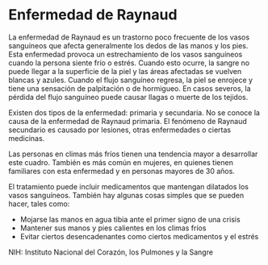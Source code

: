 Enfermedad de Raynaud
=====================


La enfermedad de Raynaud es un trastorno poco frecuente de los vasos sanguíneos que afecta generalmente los dedos de las manos y los pies. Esta enfermedad provoca un estrechamiento de los vasos sanguíneos cuando la persona siente frío o estrés. Cuando esto ocurre, la sangre no puede llegar a la superficie de la piel y las áreas afectadas se vuelven blancas y azules. Cuando el flujo sanguíneo regresa, la piel se enrojece y tiene una sensación de palpitación o de hormigueo. En casos severos, la pérdida del flujo sanguíneo puede causar llagas o muerte de los tejidos. 


 Existen dos tipos de la enfermedad: primaria y secundaria. No se conoce la causa de la enfermedad de Raynaud primaria. El fenómeno de Raynaud secundario es causado por lesiones, otras enfermedades o ciertas medicinas. 


 Las personas en climas más fríos tienen una tendencia mayor a desarrollar este cuadro. También es más común en mujeres, en quienes tienen familiares con esta enfermedad y en personas mayores de 30 años. 


El tratamiento puede incluir medicamentos que mantengan dilatados los vasos sanguíneos. También hay algunas cosas simples que se pueden hacer, tales como:

* Mojarse las manos en agua tibia ante el primer signo de una crisis
* Mantener sus manos y pies calientes en los climas fríos
* Evitar ciertos desencadenantes como ciertos medicamentos y el estrés


NIH: Instituto Nacional del Corazón, los Pulmones y la Sangre 

